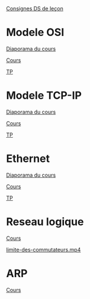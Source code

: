 <!-- 
<a href="">Diaporama du cours</a> 

<a href="">Cours</a> 

<a href="">TP</a> 

-->

<a href="https://docs.google.com/presentation/d/1mhtOdDisHOJOHbLrs_l4mvSOwo-uDayr8uTO9xn2ZTU/edit?usp=sharing&resourcekey=0-jbTHrac0Hq6ty-piHUyEEQ">Consignes DS de leçon</a>

# Modele OSI
<a href="https://docs.google.com/presentation/d/1FlGc4gK4-jSwF_UQAkYFlyEUX0PWMo1F6Si8QlpSYHo/edit?usp=sharing&resourcekey=0--vxw1sPvLoAcVlu3t0Er_w">Diaporama du cours</a>

<a href="https://docs.google.com/document/d/1_fJmm5NSxZlncHMzGK9XdC7waRkfNYb4WNJNNKYs_wY/edit?usp=sharing">Cours</a>

<a href="https://drive.google.com/file/d/1DvsNobxRUajTCKv1gXu60CCkP2KITPOB/view?usp=sharing">TP</a>

# Modele TCP-IP
<a href="https://docs.google.com/presentation/d/1v8k20lZ0234e4SEdBuDXfA0NeymwMPSNbM3nTCMxlQY/edit?usp=sharing&resourcekey=0-nDaax0v2esa3R-0uxPSt-A">Diaporama du cours</a>

<a href="https://docs.google.com/document/d/1m7g60DxRzSCiYmccqlgh9Difos-6EOCmMY_oFifmNkE/edit?usp=sharing">Cours</a>

<a href="https://drive.google.com/drive/folders/1eN8w68wlEBf_FxjESZW-yeqWiKIgIVTx?usp=sharing">TP</a>

# Ethernet
<a href="https://docs.google.com/presentation/d/1oDy4WM3Xm5LtiNZWuyyigp0apEMqXx_YY7Y0I54CG6o/edit?usp=sharing&resourcekey=0-vf8U_FCRYaOVRNY1YZmGDQ">Diaporama du cours</a>

<a href="https://docs.google.com/document/d/1Ia2xmgzP1qyYDPjMSjQiHqHPBZAYNSDJzYX9ONcsmzg/edit?usp=sharing">Cours</a>

<a href="https://drive.google.com/drive/folders/1fbewd-n7cj8iGF_8iP0gdEkyxUbXvmwH?usp=sharing">TP</a>

# Reseau logique
<a href="https://docs.google.com/document/d/14GhUXnePxRP0HqmjY6wc8byGpTQi1GCl/edit?usp=sharing&ouid=101119409263948962041&rtpof=true&sd=true">Cours</a>

<a href="https://drive.google.com/file/d/10Au-0uNC64qu84Xz7gpYzyh8KbUupVfk/view?usp=sharing">limite-des-commutateurs.mp4</a>

# ARP
<a href="https://drive.google.com/file/d/1AFFy84ek_WzcTQT6S8vGzcGWb8vs0NJs/view?usp=sharing">Cours</a>








